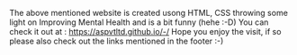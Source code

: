  The above mentioned website is created usong HTML, CSS throwing some light on Improving Mental Health and is a bit funny (hehe :-D) 
 You can check it out at : https://aspvtltd.github.io/-/
 Hope you enjoy the visit, if so please also check out the links mentioned in the footer :-)
